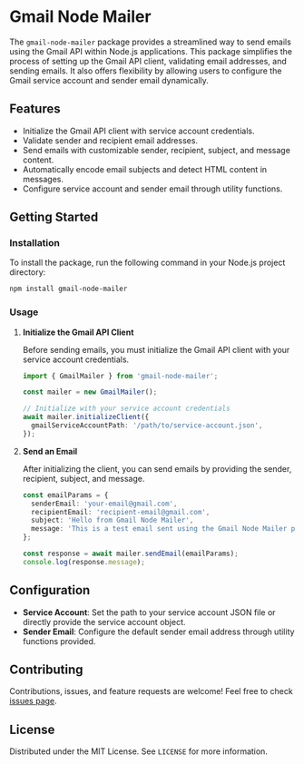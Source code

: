 
# Gmail Node Mailer

The `gmail-node-mailer` package provides a streamlined way to send emails using the Gmail API within Node.js applications. This package simplifies the process of setting up the Gmail API client, validating email addresses, and sending emails. It also offers flexibility by allowing users to configure the Gmail service account and sender email dynamically.

## Features

- Initialize the Gmail API client with service account credentials.
- Validate sender and recipient email addresses.
- Send emails with customizable sender, recipient, subject, and message content.
- Automatically encode email subjects and detect HTML content in messages.
- Configure service account and sender email through utility functions.

## Getting Started

### Installation

To install the package, run the following command in your Node.js project directory:

```bash
npm install gmail-node-mailer
```

### Usage

1. **Initialize the Gmail API Client**

   Before sending emails, you must initialize the Gmail API client with your service account credentials.

   ```typescript
   import { GmailMailer } from 'gmail-node-mailer';

   const mailer = new GmailMailer();

   // Initialize with your service account credentials
   await mailer.initializeClient({
     gmailServiceAccountPath: '/path/to/service-account.json',
   });
   ```

2. **Send an Email**

   After initializing the client, you can send emails by providing the sender, recipient, subject, and message.

   ```typescript
   const emailParams = {
     senderEmail: 'your-email@gmail.com',
     recipientEmail: 'recipient-email@gmail.com',
     subject: 'Hello from Gmail Node Mailer',
     message: 'This is a test email sent using the Gmail Node Mailer package.',
   };

   const response = await mailer.sendEmail(emailParams);
   console.log(response.message);
   ```

## Configuration

- **Service Account**: Set the path to your service account JSON file or directly provide the service account object.
- **Sender Email**: Configure the default sender email address through utility functions provided.

## Contributing

Contributions, issues, and feature requests are welcome! Feel free to check [issues page](#).

## License

Distributed under the MIT License. See `LICENSE` for more information.
